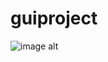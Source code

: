 # guiproject
![image alt]([image_url](https://github.com/clertjames21/guiproject/blob/cbad19997d3a05129c843a562e72b4fba92bbbd1/Screenshot%202025-05-11%20132015.png))
